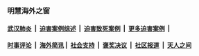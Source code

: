 
### 明慧海外之窗

####  [武汉肺炎](indexes/365.md?t=03061100) &nbsp;|&nbsp;  [迫害案例综述](indexes/328.md?t=03061100) &nbsp;|&nbsp; [迫害致死案例](indexes/277.md?t=03061100)  &nbsp;|&nbsp; [更多迫害案例](indexes/81.md?t=03061100)  &nbsp;|&nbsp; 
####  [时事评论](indexes/19.md?t=03061100) &nbsp;|&nbsp; [海外简讯](indexes/245.md?t=03061100)&nbsp;|&nbsp;  [社会支持](indexes/140.md?t=03061100) &nbsp;|&nbsp; [褒奖决议](indexes/282.md?t=03061100) &nbsp;|&nbsp; [社区报道](indexes/91.md?t=03061100)  &nbsp;|&nbsp; [天人之间](indexes/78.md?t=03061100) 


